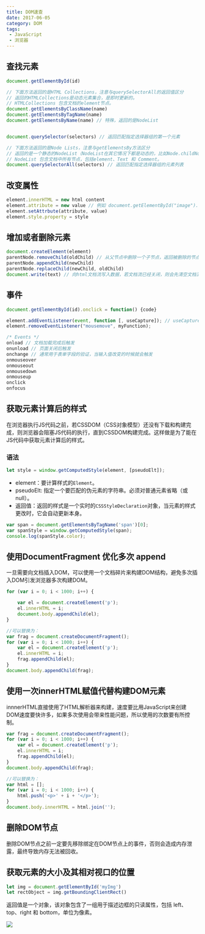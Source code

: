 ```yaml
---
title: DOM速查
date: 2017-06-05
category: DOM
tags:
 - JavaScript
 - 浏览器
---
```


##  查找元素

```JavaScript
document.getElementById(id)

// 下面方法返回的是HTML Collections，注意与querySelectorAll的返回值区分
// 返回的HTMLCollections是动态元素集合，是即时更新的。
// HTMLCollections 包含文档的element节点。
document.getElementsByClassName(name) 
document.getElementsByTagName(name)
document.getElementsByName(name) // 特殊，返回的是NodeList


document.querySelector(selectors) // 返回匹配指定选择器组的第一个元素

// 下面方法返回的是Node Lists，注意与getElementsBy方法区分
// 返回的是一个静态的NodeList（NodeList在其它情况下都是动态的，比如Node.childNodes）
// NodeList 包含文档中所有节点，包括element、Text 和 Comment。
document.querySelectorAll(selectors) // 返回匹配指定选择器组的元素列表
```

## 改变属性

```JavaScript
element.innerHTML = new html content
element.attribute = new value // 例如 document.getElementById("image").src = 'demo.jpg'
element.setAttrbute(attribute, value)
element.style.property = style
```

## 增加或者删除元素

```JavaScript
document.createElement(element)
parentNode.removeChild(oldChild) // 从父节点中删除一个子节点，返回被删除的节点，节点保存在内存中
parentNode.appendChild(newChild)
parentNode.replaceChild(newChild, oldChild)
document.write(text) // 向html文档流写入数据，若文档流已经关闭，则会先清空文档流，然后在写入
```

## 事件

```JavaScript
document.getElementById(id).onclick = function() {code}

element.addEventListener(event, function [, useCapture]); // useCapture默认为false
element.removeEventListener("mousemove", myFunction);

/* Events */
onload // 文档加载完成后触发
onunload // 页面关闭后触发
onchange // 通常用于表单字段的验证，当输入值改变的时候就会触发
onmouseover
onmouseout
onmousedown
onmouseup
onclick
onfocus
```

## 获取元素计算后的样式

在浏览器执行JS代码之前，若CSSDOM（CSS对象模型）还没有下载和构建完成，则浏览器会阻塞JS代码的执行，直到CSSDOM构建完成。这样做是为了能在JS代码中获取元素计算后的样式。

### 语法

```JavaScript
let style = window.getComputedStyle(element, [pseudoElt]);
```

- element：要计算样式的`Element`。
- pseudoElt: 指定一个要匹配的伪元素的字符串。必须对普通元素省略（或null）。
- 返回值：返回的样式是一个实时的`CSSStyleDeclaration`对象，当元素的样式更改时，它会自动更新本身。

```JavaScript
var span = document.getElementsByTagName('span')[0];
var spanStyle = window.getComputedStyle(span);
console.log(spanStyle.color);
```

## 使用DocumentFragment 优化多次 append

一旦需要向文档插入DOM，可以使用一个文档碎片来构建DOM结构，避免多次插入DOM引发浏览器多次构建DOM。

```JavaScript
for (var i = 0; i < 1000; i++) {

    var el = document.createElement('p');
    el.innerHTML = i;
    document.body.appendChild(el);
}

//可以替换为：
var frag = document.createDocumentFragment();
for (var i = 0; i < 1000; i++) {
    var el = document.createElement('p');
    el.innerHTML = i;
    frag.appendChild(el);
}
document.body.appendChild(frag);
```

## 使用一次innerHTML赋值代替构建DOM元素


innnerHTML直接使用了HTML解析器来构建，速度要比用JavaScript来创建DOM速度要快许多，如果多次使用会带来性能问题，所以使用的次数要有所控制。

```JavaScript
var frag = document.createDocumentFragment();
for (var i = 0; i < 1000; i++) {
    var el = document.createElement('p');
    el.innerHTML = i;
    frag.appendChild(el);
}
document.body.appendChild(frag);

//可以替换为：
var html = [];
for (var i = 0; i < 1000; i++) {
    html.push('<p>' + i + '</p>');
}
document.body.innerHTML = html.join('');
```

## 删除DOM节点

删除DOM节点之前一定要先移除绑定在DOM节点上的事件，否则会造成内存泄露，最终导致内存无法被回收。

## 获取元素的大小及其相对视口的位置

```javascript
let img = document.getElementById('myImg')
let rectObject = img.getBoundingClientRect()
```

返回值是一个对象，该对象包含了一组用于描述边框的只读属性，包括 left、top、right 和 bottom，单位为像素。

![](http://p3ek8rd7p.bkt.clouddn.com/2018-05-06-131918.png)

